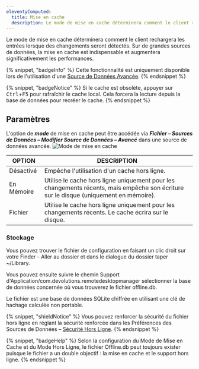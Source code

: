 ```yaml
---
eleventyComputed:
  title: Mise en cache
  description: Le mode de mise en cache déterminera comment le client rechargera les entrées lorsque des changements seront détectés.
---
```

Le mode de mise en cache déterminera comment le client rechargera les entrées lorsque des changements seront détectés. Sur de grandes sources de données, la mise en cache est indispensable et augmentera significativement les performances.

{% snippet, "badgeInfo" %}
Cette fonctionnalité est uniquement disponible lors de l'utilisation d'une [Source de Données Avancée](/rdm/mac/data-sources/data-sources-types/advanced-data-sources/).
{% endsnippet %}

{% snippet, "badgeNotice" %}
Si le cache est obsolète, appuyer sur <kbd>Ctrl</kbd>+<kbd>F5</kbd> pour rafraîchir le cache local. Cela forcera la lecture depuis la base de données pour recréer le cache.
{% endsnippet %}

## Paramètres

L'option de ***mode*** de mise en cache peut être accédée via ***Fichier – Sources de Données – Modifier Source de Données – Avancé*** dans une source de données avancée.
![Mode de mise en cache](https://cdnweb.devolutions.net/docs/docs_en_rdm_mac_clip10591.png)

| OPTION   | DESCRIPTION |
|----------|-------------|
| Désactivé | Empêche l'utilisation d'un cache hors ligne. |
| En Mémoire| Utilise le cache hors ligne uniquement pour les changements récents, mais empêche son écriture sur le disque (uniquement en mémoire). |
| Fichier     | Utilise le cache hors ligne uniquement pour les changements récents. Le cache écrira sur le disque. |

### Stockage

Vous pouvez trouver le fichier de configuration en faisant un clic droit sur votre Finder - Aller au dossier et dans le dialogue du dossier taper ~/Library.

Vous pouvez ensuite suivre le chemin Support d'Application/com.devolutions.remotedesktopmanager sélectionner la base de données concernée où vous trouverez le fichier offline.db.

Le fichier est une base de données SQLite chiffrée en utilisant une clé de hachage calculée non portable.

{% snippet, "shieldNotice" %}
Vous pouvez renforcer la sécurité du fichier hors ligne en réglant la sécurité renforcée dans les Préférences des Sources de Données – [Sécurité Hors Ligne](/rdm/mac/commands/file/preferences/security/).
{% endsnippet %}

{% snippet, "badgeHelp" %}
Selon la configuration du Mode de Mise en Cache et du Mode Hors Ligne, le fichier Offline.db peut toujours exister puisque le fichier a un double objectif : la mise en cache et le support hors ligne.
{% endsnippet %}
